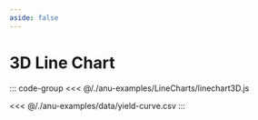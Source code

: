 ```yaml
---
aside: false
---
```


<script setup>
import { linechart3D } from '../anu-examples/LineCharts/linechart3D.js'
//import singleView  from '../vue_components/singleView.vue'
</script>

# 3D Line Chart

<singleView :scene="linechart3D" />

::: code-group
<<< @/./anu-examples/LineCharts/linechart3D.js 

<<< @/./anu-examples/data/yield-curve.csv
:::